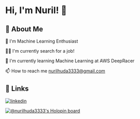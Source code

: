 # Hi, I'm Nuril! 👋



## 🚀 About Me
🤖 I'm Machine Learning Enthusiast

👩‍💻 I'm currently search for a job!

🧠 I'm currently learning Machine Learning at AWS DeepRacer

📫 How to reach me [nurilhuda3333@gmail.com](mailto:nurilhuda3333@gmail.com)



## 🔗 Links
[![linkedin](https://img.shields.io/badge/linkedin-0A66C2?style=for-the-badge&logo=linkedin&logoColor=white)](https://www.linkedin.com/in/muhammad-nuril-huda/)



[![@nurilhuda3333's Holopin board](https://holopin.io/api/user/board?user=nurilhuda3333)](https://holopin.io/@nurilhuda3333)



<!---
MuhammadNurilHuda/MuhammadNurilHuda is a ✨ special ✨ repository because its `README.md` (this file) appears on your GitHub profile.
You can click the Preview link to take a look at your changes.
--->
